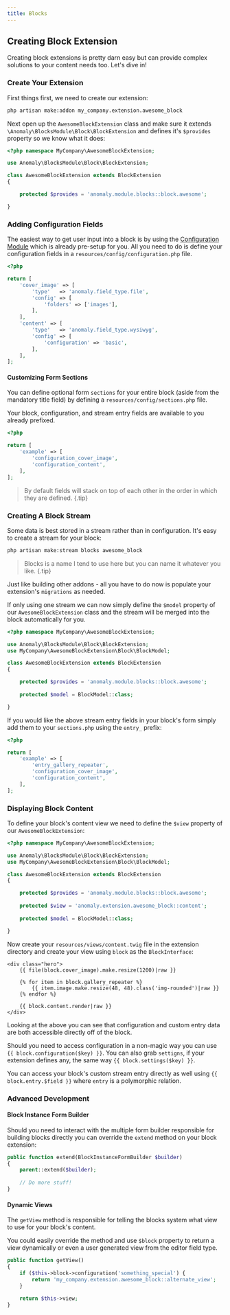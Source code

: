 ```yaml
---
title: Blocks
---
```


## Creating Block Extension

Creating block extensions is pretty darn easy but can provide complex solutions to your content needs too. Let's dive in!

### Create Your Extension

First things first, we need to create our extension:

```bash
php artisan make:addon my_company.extension.awesome_block
```

Next open up the `AwesomeBlockExtension` class and make sure it extends `\Anomaly\BlocksModule\Block\BlockExtension` and defines it's `$provides` property so we know what it does:

```php
<?php namespace MyCompany\AwesomeBlockExtension;

use Anomaly\BlocksModule\Block\BlockExtension;

class AwesomeBlockExtension extends BlockExtension
{

    protected $provides = 'anomaly.module.blocks::block.awesome';

}
```

### Adding Configuration Fields

The easiest way to get user input into a block is by using the [Configuration Module](https://pyrocms.com/documentation/configuration-module) which is already pre-setup for you. All you need to do is define your configuration fields in a `resources/config/configuration.php` file.

```php
<?php

return [
    'cover_image' => [
        'type'   => 'anomaly.field_type.file',
        'config' => [
            'folders' => ['images'],
        ],
    ],
    'content' => [
        'type'   => 'anomaly.field_type.wysiwyg',
        'config' => [
            'configuration' => 'basic',
        ],
    ],
];

```

#### Customizing Form Sections

You can define optional form `sections` for your entire block (aside from the mandatory title field) by defining a `resources/config/sections.php` file.

Your block, configuration, and stream entry fields are available to you already prefixed.
 
```php
<?php

return [
    'example' => [
        'configuration_cover_image',
        'configuration_content',
    ],
];
```

> By default fields will stack on top of each other in the order in which they are defined. {.tip}

### Creating A Block Stream

Some data is best stored in a stream rather than in configuration. It's easy to create a stream for your block:

```bash
php artisan make:stream blocks awesome_block
```

> Blocks is a name I tend to use here but you can name it whatever you like. {.tip}

Just like building other addons - all you have to do now is populate your extension's `migrations` as needed.

If only using one stream we can now simply define the `$model` property of our `AwesomeBlockExtension` class and the stream will be merged into the block automatically for you.

```php
<?php namespace MyCompany\AwesomeBlockExtension;

use Anomaly\BlocksModule\Block\BlockExtension;
use MyCompany\AwesomeBlockExtension\Block\BlockModel;

class AwesomeBlockExtension extends BlockExtension
{

    protected $provides = 'anomaly.module.blocks::block.awesome';
    
    protected $model = BlockModel::class;

}
```

If you would like the above stream entry fields in your block's form simply add them to your `sections.php` using the `entry_` prefix:

```php
<?php

return [
    'example' => [
        'entry_gallery_repeater',
        'configuration_cover_image',
        'configuration_content',
    ],
];
```

### Displaying Block Content

To define your block's content view we need to define the `$view` property of our `AwesomeBlockExtension`:

```php
<?php namespace MyCompany\AwesomeBlockExtension;

use Anomaly\BlocksModule\Block\BlockExtension;
use MyCompany\AwesomeBlockExtension\Block\BlockModel;

class AwesomeBlockExtension extends BlockExtension
{

    protected $provides = 'anomaly.module.blocks::block.awesome';
    
    protected $view = 'anomaly.extension.awesome_block::content';
    
    protected $model = BlockModel::class;

}
```

Now create your `resources/views/content.twig` file in the extension directory and create your view using `block` as the `BlockInterface`:

```twig
<div class="hero">
    {{ file(block.cover_image).make.resize(1200)|raw }}
    
    {% for item in block.gallery_repeater %}
        {{ item.image.make.resize(48, 48).class('img-rounded')|raw }}
    {% endfor %}
    
    {{ block.content.render|raw }}
</div>
```

Looking at the above you can see that configuration and custom entry data are both accessible directly off of the block.

Should you need to access configuration in a non-magic way you can use `{{ block.configuration($key) }}`. You can also grab `settigns`, if your extension defines any, the same way `{{ block.settings($key) }}`.

You can access your block's custom stream entry directly as well using `{{ block.entry.$field }}` where `entry` is a polymorphic relation.


### Advanced Development

#### Block Instance Form Builder

Should you need to interact with the multiple form builder responsible for building blocks directly you can override the `extend` method on your block extension:

```php
public function extend(BlockInstanceFormBuilder $builder)
{
    parent::extend($builder);
    
    // Do more stuff!
}
```

#### Dynamic Views

The `getView` method is responsible for telling the blocks system what view to use for your block's content.

You could easily override the method and use `$block` property to return a view dynamically or even a user generated view from the editor field type.
 
```php
public function getView()
{
    if ($this->block->configuration('something_special') {
        return 'my_company.extension.awesome_block::alternate_view';
    }
    
    return $this->view;
}
```

